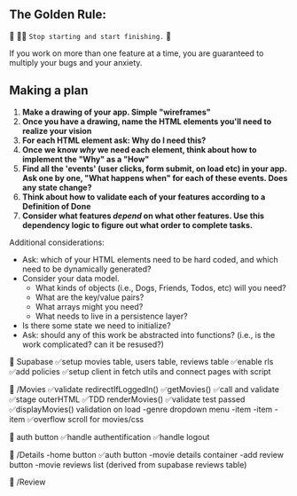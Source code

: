 ## The Golden Rule:

🦸 🦸‍♂️ `Stop starting and start finishing.` 🏁

If you work on more than one feature at a time, you are guaranteed to multiply your bugs and your anxiety.

## Making a plan

1. **Make a drawing of your app. Simple "wireframes"**
1. **Once you have a drawing, name the HTML elements you'll need to realize your vision**
1. **For each HTML element ask: Why do I need this?**
1. **Once we know _why_ we need each element, think about how to implement the "Why" as a "How"**
1. **Find all the 'events' (user clicks, form submit, on load etc) in your app. Ask one by one, "What happens when" for each of these events. Does any state change?**
1. **Think about how to validate each of your features according to a Definition of Done**
1. **Consider what features _depend_ on what other features. Use this dependency logic to figure out what order to complete tasks.**

Additional considerations:

-   Ask: which of your HTML elements need to be hard coded, and which need to be dynamically generated?
-   Consider your data model.
    -   What kinds of objects (i.e., Dogs, Friends, Todos, etc) will you need?
    -   What are the key/value pairs?
    -   What arrays might you need?
    -   What needs to live in a persistence layer?
-   Is there some state we need to initialize?
-   Ask: should any of this work be abstracted into functions? (i.e., is the work complicated? can it be resused?)


🤌 Supabase 
✅setup movies table, users table, reviews table
✅enable rls
✅add policies 
✅setup client in fetch utils and connect pages with script

🤌 /Movies 
✅validate redirectIfLoggedIn()
✅getMovies()
✅call and validate
✅stage outerHTML
✅TDD renderMovies()
✅validate test passed 
✅displayMovies() validation on load 
-genre dropdown menu
    -item
    -item
    -item
✅overflow scroll for movies/css

🤌 auth button
    ✅handle authentification
    ✅handle logout

🤌 /Details
-home button 
✅auth button
-movie details container 
-add review button
-movie reviews list (derived from supabase reviews table)

🤌 /Review
